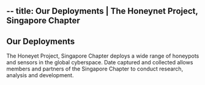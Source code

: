 --
title: Our Deployments | The Honeynet Project, Singapore Chapter
--

## Our Deployments

The Honeyet Project, Singapore Chapter deploys a wide range of honeypots and sensors in the global cyberspace. 
Date captured and collected allows members and partners of the Singapore Chapter to conduct research, analysis and development. 